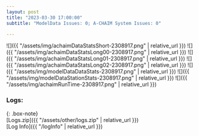 ```yaml
---
layout: post
title: "2023-03-30 17:00:00"
subtitle: "ModelData Issues: 0; A-CHAIM System Issues: 0"

---
```


![]({{ "/assets/img/achaimDataStatsShort-2308917.png" | relative_url }})
![]({{ "/assets/img/achaimDataStatsLong00-2308917.png" | relative_url }})
![]({{ "/assets/img/achaimDataStatsLong01-2308917.png" | relative_url }})
![]({{ "/assets/img/achaimDataStatsLong02-2308917.png" | relative_url }})
![]({{ "/assets/img/modelDataDataStats-2308917.png" | relative_url }})
![]({{ "/assets/img/modelDataStationStats-2308917.png" | relative_url }})
![]({{ "/assets/img/achaimRunTime-2308917.png" | relative_url }})





### Logs:  
  
{: .box-note}  
[Logs.zip]({{ "/assets/other/logs.zip" | relative_url }})  
[Log Info]({{ "/logInfo" | relative_url }})  
